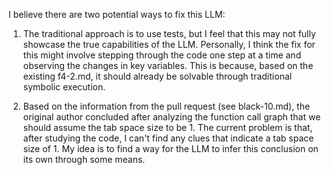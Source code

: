 I believe there are two potential ways to fix this LLM:

1. The traditional approach is to use tests, but I feel that this may not fully showcase the true capabilities of the LLM. Personally, I think the fix for this might involve stepping through the code one step at a time and observing the changes in key variables. This is because, based on the existing f4-2.md, it should already be solvable through traditional symbolic execution.

2. Based on the information from the pull request (see black-10.md), the original author concluded after analyzing the function call graph that we should assume the tab space size to be 1. The current problem is that, after studying the code, I can't find any clues that indicate a tab space size of 1. My idea is to find a way for the LLM to infer this conclusion on its own through some means.
